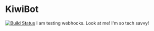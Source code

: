 # KiwiBot

[![Build Status](https://travis-ci.org/frc3197/KiwiBot.svg?branch=master)](https://travis-ci.org/frc3197/KiwiBot)
I am testing webhooks. Look at me! I'm so tech savvy!
